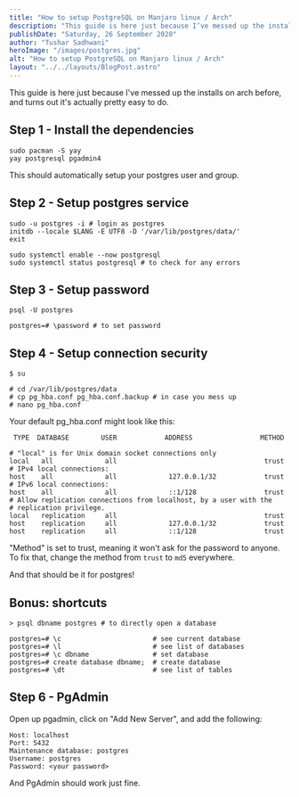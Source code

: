 ```yaml
---
title: "How to setup PostgreSQL on Manjaro linux / Arch"
description: "This guide is here just because I’ve messed up the installs on arch before, and turns out it’s actually pretty easy to do."
publishDate: "Saturday, 26 September 2020"
author: "Tushar Sadhwani"
heroImage: "/images/postgres.jpg"
alt: "How to setup PostgreSQL on Manjaro linux / Arch"
layout: "../../layouts/BlogPost.astro"
---
```


This guide is here just because I've messed up the installs on arch before, and turns out it's actually pretty easy to do.

## Step 1 - Install the dependencies

```plaintext
sudo pacman -S yay
yay postgresql pgadmin4
```

This should automatically setup your postgres user and group.

## Step 2 - Setup postgres service

```plaintext
sudo -u postgres -i # login as postgres
initdb --locale $LANG -E UTF8 -D '/var/lib/postgres/data/'
exit

sudo systemctl enable --now postgresql
sudo systemctl status postgresql # to check for any errors
```

## Step 3 - Setup password

```plaintext
psql -U postgres

postgres=# \password # to set password
```

## Step 4 - Setup connection security

```plaintext
$ su

# cd /var/lib/postgres/data
# cp pg_hba.conf pg_hba.conf.backup # in case you mess up
# nano pg_hba.conf
```

Your default pg_hba.conf might look like this:

```plaintext
 TYPE  DATABASE        USER            ADDRESS                 METHOD

# "local" is for Unix domain socket connections only
local   all             all                                     trust
# IPv4 local connections:
host    all             all             127.0.0.1/32            trust
# IPv6 local connections:
host    all             all             ::1/128                 trust
# Allow replication connections from localhost, by a user with the
# replication privilege.
local   replication     all                                     trust
host    replication     all             127.0.0.1/32            trust
host    replication     all             ::1/128                 trust
```

"Method" is set to trust, meaning it won't ask for the password to anyone. To fix that, change the method from `trust` to `md5` everywhere.

And that should be it for postgres!

## Bonus: shortcuts

```plaintext
> psql dbname postgres # to directly open a database

postgres=# \c                       # see current database
postgres=# \l                       # see list of databases
postgres=# \c dbname                # set database
postgres=# create database dbname;  # create database
postgres=# \dt                      # see list of tables
```

## Step 6 - PgAdmin

Open up pgadmin, click on "Add New Server", and add the following:

```plaintext
Host: localhost
Port: 5432
Maintenance database: postgres
Username: postgres
Password: <your password>
```

And PgAdmin should work just fine.
